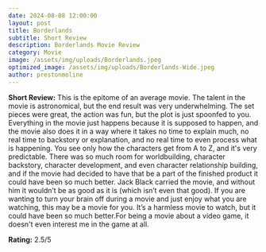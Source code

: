 ```yaml
---
date: 2024-08-08 12:00:00
layout: post
title: Borderlands
subtitle: Short Review
description: Borderlands Movie Review
category: Movie
image: /assets/img/uploads/Borderlands.jpeg
optimized_image: /assets/img/uploads/Borderlands-Wide.jpeg
author: prestonmoline
---
```


**Short Review:**
This is the epitome of an average movie. The talent in the movie is astronomical, but the end result was very underwhelming. The set pieces were great, the action was fun, but the plot is just spoonfed to you. Everything in the movie just happens because it is supposed to happen, and the movie also does it in a way where it takes no time to explain much, no real time to backstory or explanation, and no real time to even process what is happening. You see only how the characters get from A to Z, and it's very predictable. There was so much room for worldbuilding, character backstory, character development, and even character relationship building, and if the movie had decided to have that be a part of the finished product it could have been so much better. Jack Black carried the movie, and without him it wouldn’t be as good as it is (which isn’t even that good). If you are wanting to turn your brain off during a movie and just enjoy what you are watching, this may be a movie for you. It’s a harmless movie to watch, but it could have been so much better.For being a movie about a video game, it doesn't even interest me in the game at all.


**Rating:**
2.5/5
